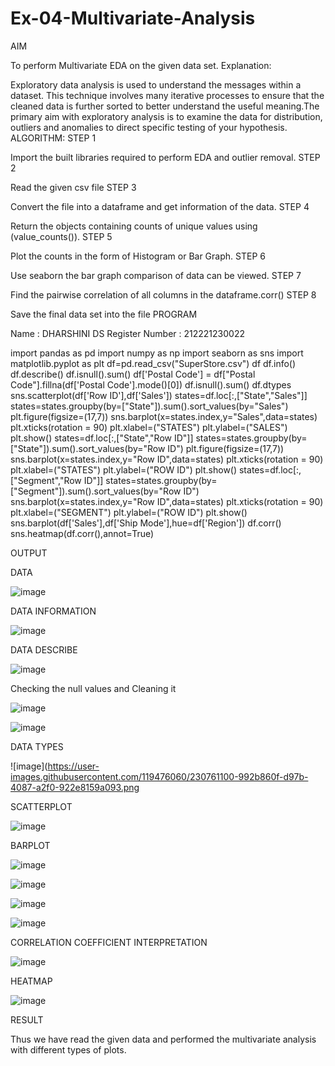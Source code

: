 # Ex-04-Multivariate-Analysis

AIM

To perform Multivariate EDA on the given data set.
Explanation:

Exploratory data analysis is used to understand the messages within a dataset. This technique involves many iterative processes to ensure that the cleaned data is further sorted to better understand the useful meaning.The primary aim with exploratory analysis is to examine the data for distribution, outliers and anomalies to direct specific testing of your hypothesis.
ALGORITHM:
STEP 1

Import the built libraries required to perform EDA and outlier removal.
STEP 2

Read the given csv file
STEP 3

Convert the file into a dataframe and get information of the data.
STEP 4

Return the objects containing counts of unique values using (value_counts()).
STEP 5

Plot the counts in the form of Histogram or Bar Graph.
STEP 6

Use seaborn the bar graph comparison of data can be viewed.
STEP 7

Find the pairwise correlation of all columns in the dataframe.corr()
STEP 8

Save the final data set into the file
PROGRAM

Name : DHARSHINI DS
Register Number : 212221230022

import pandas as pd
import numpy as np
import seaborn as sns
import matplotlib.pyplot as plt
df=pd.read_csv("SuperStore.csv")
df
df.info()
df.describe()
df.isnull().sum()
df['Postal Code'] = df["Postal Code"].fillna(df['Postal Code'].mode()[0])
df.isnull().sum()
df.dtypes
sns.scatterplot(df['Row ID'],df['Sales'])
states=df.loc[:,["State","Sales"]]
states=states.groupby(by=["State"]).sum().sort_values(by="Sales")
plt.figure(figsize=(17,7))
sns.barplot(x=states.index,y="Sales",data=states)
plt.xticks(rotation = 90)
plt.xlabel=("STATES")
plt.ylabel=("SALES")
plt.show()
states=df.loc[:,["State","Row ID"]]
states=states.groupby(by=["State"]).sum().sort_values(by="Row ID")
plt.figure(figsize=(17,7))
sns.barplot(x=states.index,y="Row ID",data=states)
plt.xticks(rotation = 90)
plt.xlabel=("STATES")
plt.ylabel=("ROW ID")
plt.show()
states=df.loc[:,["Segment","Row ID"]]
states=states.groupby(by=["Segment"]).sum().sort_values(by="Row ID")
sns.barplot(x=states.index,y="Row ID",data=states)
plt.xticks(rotation = 90)
plt.xlabel=("SEGMENT")
plt.ylabel=("ROW ID")
plt.show()
sns.barplot(df['Sales'],df['Ship Mode'],hue=df['Region'])
df.corr()
sns.heatmap(df.corr(),annot=True)

OUTPUT

DATA

![image](https://user-images.githubusercontent.com/119476060/230761062-f26f86ef-281a-4553-be9d-5f07fc1d9d71.png)

DATA INFORMATION

![image](https://user-images.githubusercontent.com/119476060/230761066-639f22b5-dc5a-45e4-b3a7-9c03ce00e31a.png)

DATA DESCRIBE

![image](https://user-images.githubusercontent.com/119476060/230761073-e6453f7f-37bb-4d2b-a1d4-7904ed4fef71.png)

Checking the null values and Cleaning it

![image](https://user-images.githubusercontent.com/119476060/230761086-9e1d17d6-1d1c-41f5-8d79-22a1b304acea.png)

![image](https://user-images.githubusercontent.com/119476060/230761093-31c31564-2be5-4e43-8c4a-35f806e1b6e8.png)

DATA TYPES

![image](https://user-images.githubusercontent.com/119476060/230761100-992b860f-d97b-4087-a2f0-922e8159a093.png

SCATTERPLOT

![image](https://user-images.githubusercontent.com/119476060/230761118-b5d89456-6328-4071-88b4-a76ab7f9e783.png)

BARPLOT

![image](https://user-images.githubusercontent.com/119476060/230761124-b9a04844-f403-436d-94bc-b6c32e97d80d.png)

![image](https://user-images.githubusercontent.com/119476060/230761130-6649387a-ff33-4900-a1f2-3e972e62b28c.png)

![image](https://user-images.githubusercontent.com/119476060/230761138-0524c3ff-a2cd-444c-988e-6781be4b0e79.png)

![image](https://user-images.githubusercontent.com/119476060/230761150-d894aac7-9520-42c0-baf0-1bf0659bc090.png)

CORRELATION COEFFICIENT INTERPRETATION

![image](https://user-images.githubusercontent.com/119476060/230761160-a5c7bdde-4f86-4179-870d-aebee6dfb1ca.png)

HEATMAP

![image](https://user-images.githubusercontent.com/119476060/230761184-e15d16ac-ee0d-4659-80d8-bbb75e3f10d3.png)


RESULT

Thus we have read the given data and performed the multivariate analysis with different types of plots.








